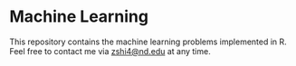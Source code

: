 # Machine Learning
This repository contains the machine learning problems implemented in R.
Feel free to contact me via zshi4@nd.edu at any time. 
